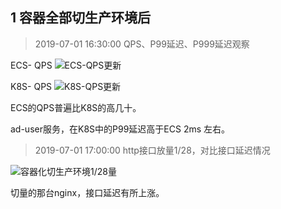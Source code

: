 ## 1 容器全部切生产环境后

> 2019-07-01 16:30:00
> QPS、P99延迟、P999延迟观察

ECS- QPS
![ECS-QPS更新](http://image.feathers.top/image/ECS-QPS更新.png)

K8S- QPS
![K8S-QPS更新](http://image.feathers.top/image/K8S-QPS更新.png)

ECS的QPS普遍比K8S的高几十。

ad-user服务，在K8S中的P99延迟高于ECS 2ms 左右。


> 2019-07-01 17:00:00
> http接口放量1/28，对比接口延迟情况

![容器化切生产环境1/28量](http://image.feathers.top/image/容器化切生产环境1/28量.png)

切量的那台nginx，接口延迟有所上涨。